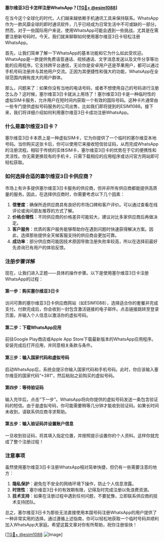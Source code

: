 **塞尔维亚3日卡怎样注册WhatsApp？[[TG💪+ @esim1088](https://t.me/s/esim1088)]**

在当今这个全球化的时代，人们越来越依赖手机通讯工具来保持联系。WhatsApp作为一款风靡全球的即时通讯软件，几乎已经成为日常生活中不可或缺的一部分。然而，对于一些国际用户来说，使用WhatsApp可能会遇到一些挑战，尤其是在需要注册新号码时。今天，我们就来聊聊如何使用塞尔维亚3日卡轻松注册WhatsApp。

首先，让我们简单了解一下WhatsApp的基本功能和它为什么如此受欢迎。WhatsApp是一款提供免费语音通话、视频通话、文字消息发送以及文件分享等功能的应用程序。它支持跨平台通信，无论你是安卓用户还是苹果用户，都可以通过手机号码注册并与其他用户交流。正因为其便捷性和强大的功能，WhatsApp在全球范围内拥有庞大的用户群体。

那么，问题来了：如果你没有当地的电话号码，或者不想使用自己的号码进行注册怎么办？这时候，塞尔维亚3日卡就派上用场了！塞尔维亚3日卡是一种临时性的虚拟SIM卡服务，允许用户在短时间内获取一个有效的国际号码。这种卡片通常由一些专门提供虚拟号码服务的公司出售，比如我们即将提到的ESIM1088。接下来，我们将详细介绍如何利用塞尔维亚3日卡成功注册WhatsApp。

### 什么是塞尔维亚3日卡？

塞尔维亚3日卡本质上是一种虚拟SIM卡，它为你提供了一个临时的塞尔维亚本地号码。当你购买这张卡后，你可以使用它来接收短信验证码，从而完成WhatsApp的注册流程。相较于传统的实体SIM卡，塞尔维亚3日卡的优势在于它的便携性和灵活性。你无需更换现有的手机卡，只需下载相应的应用程序或访问官方网站即可轻松获取。

### 如何选择合适的塞尔维亚3日卡供应商？

市场上有许多提供塞尔维亚3日卡服务的供应商，但并非所有供应商都能提供高质量的服务。因此，在选择供应商时，你需要考虑以下几个因素：

1. **信誉度**：确保所选供应商具有良好的市场口碑和客户评价。可以通过查看在线评论或询问朋友推荐的方式了解。
2. **价格合理性**：不同供应商的价格差异可能较大，建议对比多家供应商后再做决定。
3. **客户服务**：优质的客户服务能够帮助你在遇到问题时快速获得解决方案。因此，选择那些提供全天候客服支持的供应商会更加可靠。
4. **成功率**：部分供应商可能因技术原因导致注册失败率较高，所以在选择前最好先咨询已有用户的体验反馈。

### 注册步骤详解

现在，让我们进入正题——具体的操作步骤。以下是使用塞尔维亚3日卡注册WhatsApp的过程：

#### 第一步：购买塞尔维亚3日卡
访问可靠的塞尔维亚3日卡供应商网站（如ESIM1088），选择适合你的套餐并完成支付。付款完成后，你会收到一封包含激活链接的电子邮件。点击链接跳转至登录页面，并输入个人信息以激活你的虚拟号码。

#### 第二步：下载WhatsApp应用
前往Google Play商店或Apple App Store下载最新版本的WhatsApp应用程序。安装完成后打开应用，并同意相关条款与条件。

#### 第三步：输入国家代码和虚拟号码
启动WhatsApp后，系统会提示你输入国家代码和手机号码。此时，你应该输入塞尔维亚的国家代码“+381”，然后粘贴之前购买的虚拟号码。

#### 第四步：等待验证码
输入完毕后，点击“下一步”。WhatsApp将向你提供的虚拟号码发送一条包含验证码的短信。由于是虚拟号码，你可能需要稍等几分钟才能收到验证码。如果长时间未收到，请联系供应商寻求帮助。

#### 第五步：输入验证码并设置账户信息
一旦收到验证码，将其填入指定位置，并按照提示设置你的个人资料。这样你就完成了整个注册过程！

### 注意事项

虽然使用塞尔维亚3日卡注册WhatsApp相对简单快捷，但仍有一些需要注意的地方：

1. **隐私保护**：避免在不安全的网络环境下操作，防止个人信息泄露。
2. **时效性**：塞尔维亚3日卡的有效期有限，记得及时完成注册以免浪费资源。
3. **技术支持**：如果在注册过程中遇到任何问题，不要犹豫，立即联系供应商的技术支持团队。

总之，塞尔维亚3日卡为那些无法直接使用本国号码注册WhatsApp的用户提供了一种非常实用的选择。通过遵循上述指南，你可以轻松地获取一个临时号码并顺利加入WhatsApp大家庭。希望这篇文章对你有所帮助，祝你注册愉快！

[[TG💪+ @esim1088](https://t.me/s/esim1088) ![Image](https://i.postimg.cc/4NQfJmqS/Snipaste-2025-05-13-00-14-12.png)]